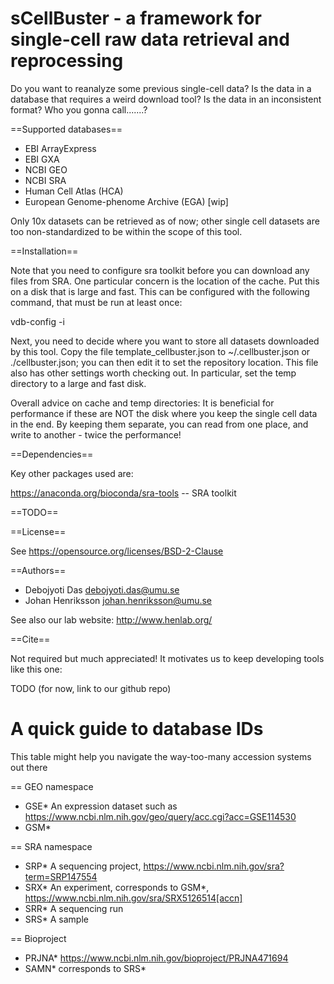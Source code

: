 sCellBuster - a framework for single-cell raw data retrieval and reprocessing
============================================================================

Do you want to reanalyze some previous single-cell data? Is the data in a database
that requires a weird download tool? Is the data in an inconsistent format?
Who you gonna call.......?

==Supported databases==

* EBI ArrayExpress
* EBI GXA
* NCBI GEO
* NCBI SRA
* Human Cell Atlas (HCA)
* European Genome-phenome Archive (EGA)  [wip]

Only 10x datasets can be retrieved as of now; other single cell datasets are
too non-standardized to be within the scope of this tool.


==Installation==

Note that you need to configure sra toolkit before you can download any files from SRA.
One particular concern is the location of the cache. Put this on a disk that is large and fast.
This can be configured with the following command, that must be run at least once:

vdb-config -i

Next, you need to decide where you want to store all datasets downloaded by this tool. Copy
the file template_cellbuster.json to ~/.cellbuster.json or ./cellbuster.json; you can then
edit it to set the repository location. This file also has other settings worth checking out.
In particular, set the temp directory to a large and fast disk.

Overall advice on cache and temp directories: It is beneficial for performance if these are
NOT the disk where you keep the single cell data in the end. By keeping them separate, you
can read from one place, and write to another - twice the performance!


==Dependencies==

Key other packages used are:

https://anaconda.org/bioconda/sra-tools -- SRA toolkit


==TODO==




==License==

See https://opensource.org/licenses/BSD-2-Clause


==Authors==

* Debojyoti Das <debojyoti.das@umu.se>
* Johan Henriksson <johan.henriksson@umu.se>

See also our lab website: http://www.henlab.org/

==Cite==

Not required but much appreciated! It motivates us to keep developing tools like this one:

TODO (for now, link to our github repo)


A quick guide to database IDs
=============================

This table might help you navigate the way-too-many accession systems out there

== GEO namespace
* GSE*    An expression dataset such as https://www.ncbi.nlm.nih.gov/geo/query/acc.cgi?acc=GSE114530
* GSM*

== SRA namespace
* SRP*    A sequencing project, https://www.ncbi.nlm.nih.gov/sra?term=SRP147554
* SRX*    An experiment, corresponds to GSM*,  https://www.ncbi.nlm.nih.gov/sra/SRX5126514[accn]
* SRR*    A sequencing run
* SRS*    A sample

== Bioproject 
* PRJNA*  https://www.ncbi.nlm.nih.gov/bioproject/PRJNA471694
* SAMN*   corresponds to SRS*

